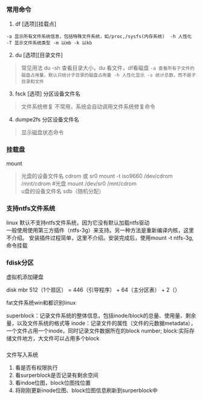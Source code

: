 ### 常用命令
1. df \[选项]\[挂载点]

`
    -a 显示所有文件系统信息，包括特殊文件系统，如/proc,/sysfs(内存系统) 
    -h 人性化
    -T 显示文件系统类型
    -m 以mb
    -k 以kb
`

2. du \[选项]\[目录文件]
> 常见用法 du -sh 查看目录大小，du 看文件，df看磁盘
`
    -a 查看所有子文件的磁盘占用量，默认只统计子目录的磁盘占用量
    -h 人性化显示
    -s 统计总数，而不是子目录和文件
`

3. fsck \[选项] 分区设备文件名
> 文件系统修复
> 不常用，系统会自动调用文件系统修复命令

4. dumpe2fs 分区设备文件名
> 显示磁盘状态命令  

### 挂载盘

mount 
> 光盘的设备文件名 cdrom 或 sr0
> mount -t iso9660 /dev/cdrom /mnt/cdrom #光盘
> mount /dev/sr0 /mnt/cdrom  
  u盘的设备文件名 sdb（随机分配）

### 支持ntfs文件系统

linux 默认不支持ntfs文件系统，因为它没有默认加载ntfs驱动  
一般使用使用第三方插件（ntfs-3g）来支持。另一种方法是重新编译内核，这里不介绍。
安装插件过程简单，这里不介绍。安装完成后，使用mount -t ntfs-3g,命令挂载

### fdisk分区

虚拟机添加硬盘

disk mbr 512（1个扇区） = 446（引导程序） + 64（主分区表） + 2（）

fat文件系统win和都识别linux

superblock：记录文件系统的整体信息，包括inode/block的总量、使用量、剩余量，以及文件系统的格式等
inode：记录文件的属性（文件的元数据metadata），一个文件占用一个inode，同时记录文件数据所在的block number;
block:实际存储文件地方，大文件可以占用多个block

###

文件写入系统

1. 看是否有权限执行
2. 看surperblock是否记录有剩余空间
3. 看indoe位图，block位图找位置
4. 将刚刚更新inode位图、block位图信息刷新到surperblock中





